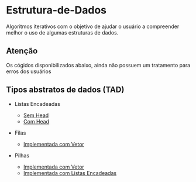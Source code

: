 # Estrutura-de-Dados

Algoritmos iterativos com o objetivo de ajudar o usuário a compreender melhor o uso de algumas estruturas de dados.

## Atenção

Os cógidos disponibilizados abaixo, ainda não possuem um tratamento para erros dos usuários

## Tipos abstratos de dados (TAD)

- Listas Encadeadas
  - [Sem Head](https://github.com/anajoyceamorim/Estrutura-de-Dados/blob/master/le_anaVersion_semHead.c)
  - [Com Head](https://github.com/anajoyceamorim/Estrutura-de-Dados/blob/master/le_anaVersion_comHead.c)

- Filas
  - [Implementada com Vetor](https://github.com/anajoyceamorim/Estrutura-de-Dados/blob/master/filas_vet_anaVersion.c)

- Pilhas
    - [Implementada com Vetor](https://github.com/anajoyceamorim/Estrutura-de-Dados/blob/master/pilhas_vet_anaVersion.c)
    - [Implementada com Listas Encadeadas](https://github.com/anajoyceamorim/Estrutura-de-Dados/blob/master/pilhas_le_anaVersion.c)
